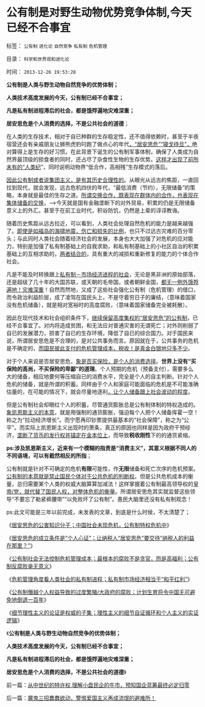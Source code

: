 # 公有制是对野生动物优势竞争体制,今天已经不合事宜

标签： `公有制` `进化论` `自然竞争` `私有制` `危机管理` 

目录： `科学和世界观和进化论`

时间： `2013-12-26 19:53:28`

**公有制是人类与野生动物自然竞争的优势体制；**

**人类技术高度发展的今天，公有制已经不合事宜；**

**凡是私有制进程滞后的社会，都是饿殍遍地灾难深重；**

**居安思危是个人消费的选择，不是公共社会的道德**；

在人类的生存技术，相对于自已种群的生存稳定性，还不值得依赖时，甚至于半夜宿营还会有亲戚朋友让狮熊虎豹叼跑了做点心的年代[，“居安思危”“寝戈待旦”，](../../../2010/1/19/原始人类社会具有公有制和私有制的双重性.md)绝对算得上是生存的好习惯。在此背景下诞生的公有制军事体制，确保了人类成为自然界最顶级的掠食者的同时，还占尽了杂食性生物的生存优势。[这样才出现了前所未有的“人类纪](../../../2009/5/2/进化论的多样化和去多样化.md)”，同时说明动物界“低合作，高相残”生存模式的落后。

[因此公有制或者说集团主义，是有其历史合理性的](../../../2009/3/17/皇权制度有其历史曾经的合理性.md)。从眼光从远古的焦距，一直回拉到现代，就会发现，远古危机四伏的年代，“最低消费（节约），无限储备”的策略，本身就是最佳的生存之道。[所谓交换合作，既表现在群体内的合作，也表现在集体储备的交换](../../../2010/4/6/文明之初军事不是主旋律；英雄历史地位是“无足轻重“.md)，——>今天就是国有金融垄断下的对外贸易，积累的仍是无限储备意义上的外汇。甚至于在前工业时代，积谷防饥，仍然是上辈的谆谆教诲。

随着历史焦距从远古拉近，可以看到，人类社会处理自然危机的能力是越来越强了。[即使是如福岛的海啸地震，伤亡和损失的比例](../../../2011/3/20/日本有灾难，没有核危机.md)，也只不过远古灾难的百分零头；与此同时人类社会随着经济社会的发展，本身也大大加强了对危机的应对能力，特别是加强了私有制基础上的自我求助，和私有制基础上的小社区自治的积累基础上的互相求助的，[两者结合的](../../../2011/10/25/个人主义社会紧密互助（团结）非东方传统所能想象.md)，具有重大的减损和重新修复的能力的个体合作社会。

凡是不能及时转换跟上[私有制－市场经济进程的社会](../../../2012/5/14/囚徒博弈！公德是通往奴役之路的命门！.md)，无论是黑非洲的原始部落，还是超级了几十年的大国苏联，或天朝的毛帝国，或者朝鲜金国，[都无一例外饿殍遍地！灾难深重](../../../2011/4/12/灾难经济学和灾难的政治价值.md)！自然而然地，又成了这些社会强化公有制（危机管理）的借口，而令政治利益阶层，成了凌驾在国民头上，不是守着穷日子的廉结，（意味着国家没有危机储备），就是相对宽裕时的高度腐败，（意味着国家储备完全被耗散）。

因此在现代技术和社会组织条件下，[继续保留高度集权的“居安思危”的公有制](../../../2011/1/8/当“居安思危”成为陋习.md)，已经不合事宜了。对内将造成贫困，和无法应对普通灾害的无谓死亡；对外则削弱了自已的发展潜力，损害了自已的生存环境，降低了自已的综合国力。对于国民来说，所谓居安思危是不合理的，是对公共事务而言。原因就在于，公共事务的危机是不确定的，[而国民彼此支付的危机管理成本，税收！是真金白银地只多不少](../../../2011/10/18/NoPrivateNotax！美国茶党和中国乌有之乡.md)。

对于个人来说是否居安思危，[象是否买保险，是个人的消费选择](../../../2010/7/13/中国“病得起”个人现金财产需1000万以上.md)。**世界上没有“买保险的高尚，不买保险的卑鄙”的道理**。个人预期的危机（预备支付），需要多么大的储备，相应地要何等压缩自已的消费水平，完全是个人的自主判断。针对个人危机的储备，就是所谓的积蓄。同样由于个人和家庭可能面临的危机是不可能准确估量的，在可能的情况下，就会尽量地逐利[，让个人储备跟上社会波动的程度](../../../2009/11/9/“资本逐利”是人类行为第三个次级需求本能.md)。

但是公有制社会却眼红个人的积蓄，尽管通货膨胀总是公有制体制的特权造成的。[象凯恩斯主义的本意](../../../2012/2/15/万恶之源皆为善；侵犯人权的人道主义.md)，就是用强制的通货膨胀，强迫每个人把个人储备挥霍一空！称之为“拉动经济增长”。而宁愿再印钞票提供最基本的“社会保障”，称之为“公平”。而实际上凯恩斯主义出现时的萧条，真正的原因也同样是因为政府干预经济，[垄断了货币的发行权并锚定在金本位上](../../../2012/2/21/国际资本流动是假象,金本位不成立，货币战争也就不成立.md)，而导致**税收刚性**下的的通货紧缩。

**ps:涉及凯恩斯主义，近来有一个模糊的指责是“消费主义”，其意义根据不同人的不同语境，可以有截然相反的所指**；

公有制就是针对不可确定的危机**有限**可能性，作**无限**储备和死亡次序的危机预案。[公有制的本意就是禁止国民个体对于公共危机的判断权](../../../2009/11/26/没事找事穷折腾.md)。但是公共危机成本的衡量，总归需要某个人类的权威大脑算算加减法！这样掌握着公有制最高领导权的[皇帝/党，就代替了国民人权，对整体危机的衡量](../../../2009/9/30/极左信仰合理化的充分必要条件.md)。所谓居安思危其实就监督这些领导“不要忘了勒紧裤腰带”“以免败坏了公有制”。愚民大脑里还没有私有制观念！

ps:此文可能是三年以前完成，未发表的文章，到底是什么时侯，不太清楚了；

《[居安思危的公害知识分子；中国社会未现危机，公有制特权危机中](../../../2013/12/12/居安思危的公害知识分子,“国企危机=经济危机”的概念偷换.md)》

《[居安思危的成立条件是“个人心证”；让纳税人“居安思危”要交待“纳税人的利益在那里？”](../../../2013/12/19/居安思危的成立条件,国企统统破产是纳税人之福.md)》

《[公有制社会无法控制危机管理成本；最根本的腐败不是贪官，而是高福利；公有制反腐败毫无意义](../../../2013/12/21/公有制社会无法控制危机管理成本,最根本的腐败不是贪官.md)》

《[危机管理角度看人类社会的私有制进程；私有制市场经济相当于“和平红利”](../../../2013/12/23/私有制市场经济相当于“和平红利”,缺乏私有制的社会高度腐败.md)》

《[公有制僭越个人权益导致的过度繁殖/大政府的腐败；计划生育将令中国无可避免地倒退一百年](../../../2013/12/24/计划生育将令中国无可避免地倒退一百年.md)》

《[细节理性主义的论证是权威的子集；理性主义的细节自证循环和个人主义的实证逻辑](../../../2013/12/25/理性主义的细节自证循环和个人主义的实证逻辑.md)》

《**公有制是人类与野生动物自然竞争的优势体制；**

**人类技术高度发展的今天，公有制已经不合事宜；**

**凡是私有制进程滞后的社会，都是饿殍遍地灾难深重；**

**居安思危是个人消费的选择，不是公共社会的道德**》



前一篇：[从中世纪的特许权,理解小盘民企的牛市，预知国企蓝筹最终必定归零](../../../2013/12/25/从中世纪的特许权,理解小盘民企的牛市，预知国企蓝筹最终必定归零.md)

后一篇：[魔鬼三招蠢蠢欲动，警惕爱国主义再成流氓的避难所！](../../../2013/12/26/魔鬼三招蠢蠢欲动，警惕爱国主义再成流氓的避难所！.md)